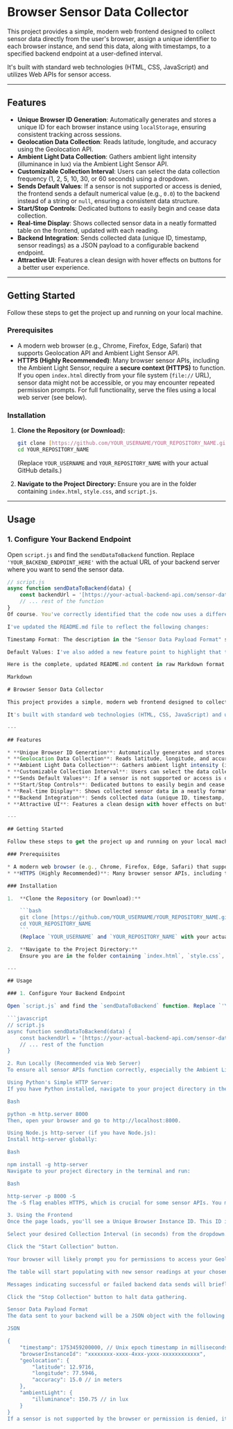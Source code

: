 # Browser Sensor Data Collector

This project provides a simple, modern web frontend designed to collect sensor data directly from the user's browser, assign a unique identifier to each browser instance, and send this data, along with timestamps, to a specified backend endpoint at a user-defined interval.

It's built with standard web technologies (HTML, CSS, JavaScript) and utilizes Web APIs for sensor access.

---

## Features

* **Unique Browser ID Generation**: Automatically generates and stores a unique ID for each browser instance using `localStorage`, ensuring consistent tracking across sessions.
* **Geolocation Data Collection**: Reads latitude, longitude, and accuracy using the Geolocation API.
* **Ambient Light Data Collection**: Gathers ambient light intensity (illuminance in lux) via the Ambient Light Sensor API.
* **Customizable Collection Interval**: Users can select the data collection frequency (1, 2, 5, 10, 30, or 60 seconds) using a dropdown.
* **Sends Default Values**: If a sensor is not supported or access is denied, the frontend sends a default numerical value (e.g., `0.0`) to the backend instead of a string or `null`, ensuring a consistent data structure.
* **Start/Stop Controls**: Dedicated buttons to easily begin and cease data collection.
* **Real-time Display**: Shows collected sensor data in a neatly formatted table on the frontend, updated with each reading.
* **Backend Integration**: Sends collected data (unique ID, timestamp, sensor readings) as a JSON payload to a configurable backend endpoint.
* **Attractive UI**: Features a clean design with hover effects on buttons for a better user experience.

---

## Getting Started

Follow these steps to get the project up and running on your local machine.

### Prerequisites

* A modern web browser (e.g., Chrome, Firefox, Edge, Safari) that supports Geolocation API and Ambient Light Sensor API.
* **HTTPS (Highly Recommended)**: Many browser sensor APIs, including the Ambient Light Sensor, require a **secure context (HTTPS)** to function. If you open `index.html` directly from your file system (`file://` URL), sensor data might not be accessible, or you may encounter repeated permission prompts. For full functionality, serve the files using a local web server (see below).

### Installation

1.  **Clone the Repository (or Download):**

    ```bash
    git clone [https://github.com/YOUR_USERNAME/YOUR_REPOSITORY_NAME.git](https://github.com/YOUR_USERNAME/YOUR_REPOSITORY_NAME.git)
    cd YOUR_REPOSITORY_NAME
    ```
    (Replace `YOUR_USERNAME` and `YOUR_REPOSITORY_NAME` with your actual GitHub details.)

2.  **Navigate to the Project Directory:**
    Ensure you are in the folder containing `index.html`, `style.css`, and `script.js`.

---

## Usage

### 1. Configure Your Backend Endpoint

Open `script.js` and find the `sendDataToBackend` function. Replace `'YOUR_BACKEND_ENDPOINT_HERE'` with the actual URL of your backend server where you want to send the sensor data.

```javascript
// script.js
async function sendDataToBackend(data) {
    const backendUrl = '[https://your-actual-backend-api.com/sensor-data](https://your-actual-backend-api.com/sensor-data)'; // <--- CHANGE THIS
    // ... rest of the function
}
Of course. You've correctly identified that the code now uses a different timestamp format than the previous README.md described.

I've updated the README.md file to reflect the following changes:

Timestamp Format: The description in the "Sensor Data Payload Format" section now specifies a Unix epoch timestamp in milliseconds (UTC) and provides an example of this numerical format.

Default Values: I've also added a new feature point to highlight that the frontend sends default numerical values for unavailable sensors, which aligns with the change we made in the code.

Here is the complete, updated README.md content in raw Markdown format. You can copy and paste this directly into your README.md file on GitHub.

Markdown

# Browser Sensor Data Collector

This project provides a simple, modern web frontend designed to collect sensor data directly from the user's browser, assign a unique identifier to each browser instance, and send this data, along with timestamps, to a specified backend endpoint at a user-defined interval.

It's built with standard web technologies (HTML, CSS, JavaScript) and utilizes Web APIs for sensor access.

---

## Features

* **Unique Browser ID Generation**: Automatically generates and stores a unique ID for each browser instance using `localStorage`, ensuring consistent tracking across sessions.
* **Geolocation Data Collection**: Reads latitude, longitude, and accuracy using the Geolocation API.
* **Ambient Light Data Collection**: Gathers ambient light intensity (illuminance in lux) via the Ambient Light Sensor API.
* **Customizable Collection Interval**: Users can select the data collection frequency (1, 2, 5, 10, 30, or 60 seconds) using a dropdown.
* **Sends Default Values**: If a sensor is not supported or access is denied, the frontend sends a default numerical value (e.g., `0.0`) to the backend instead of a string or `null`, ensuring a consistent data structure.
* **Start/Stop Controls**: Dedicated buttons to easily begin and cease data collection.
* **Real-time Display**: Shows collected sensor data in a neatly formatted table on the frontend, updated with each reading.
* **Backend Integration**: Sends collected data (unique ID, timestamp, sensor readings) as a JSON payload to a configurable backend endpoint.
* **Attractive UI**: Features a clean design with hover effects on buttons for a better user experience.

---

## Getting Started

Follow these steps to get the project up and running on your local machine.

### Prerequisites

* A modern web browser (e.g., Chrome, Firefox, Edge, Safari) that supports Geolocation API and Ambient Light Sensor API.
* **HTTPS (Highly Recommended)**: Many browser sensor APIs, including the Ambient Light Sensor, require a **secure context (HTTPS)** to function. If you open `index.html` directly from your file system (`file://` URL), sensor data might not be accessible, or you may encounter repeated permission prompts. For full functionality, serve the files using a local web server (see below).

### Installation

1.  **Clone the Repository (or Download):**

    ```bash
    git clone [https://github.com/YOUR_USERNAME/YOUR_REPOSITORY_NAME.git](https://github.com/YOUR_USERNAME/YOUR_REPOSITORY_NAME.git)
    cd YOUR_REPOSITORY_NAME
    ```
    (Replace `YOUR_USERNAME` and `YOUR_REPOSITORY_NAME` with your actual GitHub details.)

2.  **Navigate to the Project Directory:**
    Ensure you are in the folder containing `index.html`, `style.css`, and `script.js`.

---

## Usage

### 1. Configure Your Backend Endpoint

Open `script.js` and find the `sendDataToBackend` function. Replace `'YOUR_BACKEND_ENDPOINT_HERE'` with the actual URL of your backend server where you want to send the sensor data.

```javascript
// script.js
async function sendDataToBackend(data) {
    const backendUrl = '[https://your-actual-backend-api.com/sensor-data](https://your-actual-backend-api.com/sensor-data)'; // <--- CHANGE THIS
    // ... rest of the function
}

2. Run Locally (Recommended via Web Server)
To ensure all sensor APIs function correctly, especially the Ambient Light Sensor, it's best to serve the files using a simple local HTTP server.

Using Python's Simple HTTP Server:
If you have Python installed, navigate to your project directory in the terminal and run:

Bash

python -m http.server 8000
Then, open your browser and go to http://localhost:8000.

Using Node.js http-server (if you have Node.js):
Install http-server globally:

Bash

npm install -g http-server
Navigate to your project directory in the terminal and run:

Bash

http-server -p 8000 -S
The -S flag enables HTTPS, which is crucial for some sensor APIs. You might get a certificate warning, which you can usually bypass for local development. Then, open your browser and go to https://localhost:8000.

3. Using the Frontend
Once the page loads, you'll see a Unique Browser Instance ID. This ID is unique to your browser and will persist across sessions.

Select your desired Collection Interval (in seconds) from the dropdown.

Click the "Start Collection" button.

Your browser will likely prompt you for permissions to access your Geolocation and potentially the Ambient Light Sensor. Grant these permissions for data collection to proceed.

The table will start populating with new sensor readings at your chosen interval.

Messages indicating successful or failed backend data sends will briefly appear in the table.

Click the "Stop Collection" button to halt data gathering.

Sensor Data Payload Format
The data sent to your backend will be a JSON object with the following structure:

JSON

{
    "timestamp": 1753459200000, // Unix epoch timestamp in milliseconds (UTC)
    "browserInstanceId": "xxxxxxxx-xxxx-4xxx-yxxx-xxxxxxxxxxxx",
    "geolocation": {
        "latitude": 12.9716,
        "longitude": 77.5946,
        "accuracy": 15.0 // in meters
    },
    "ambientLight": {
        "illuminance": 150.75 // in lux
    }
}
If a sensor is not supported by the browser or permission is denied, its corresponding value will be 0.0.